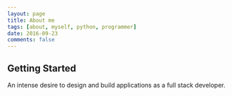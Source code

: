 ```yaml
---
layout: page
title: About me
tags: [about, myself, python, programmer]
date: 2016-09-23
comments: false
---
```


## Getting Started

An intense desire to design and build applications as a full stack developer.
